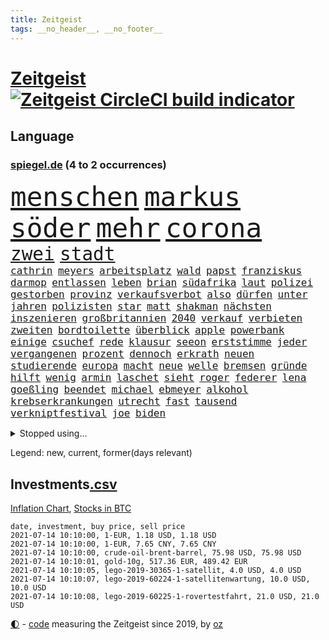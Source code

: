 ```yaml
---
title: Zeitgeist
tags: __no_header__, __no_footer__
---
```


# [Zeitgeist](https://oliz.io/zeitgeist/) [![Zeitgeist CircleCI build indicator](https://circleci.com/gh/ooz/zeitgeist.svg?style=shield)](https://circleci.com/gh/ooz/zeitgeist)

## Language

<h3><a href="https://www.spiegel.de" target="_blank">spiegel.de</a> (4 to 2 occurrences)</h3>
<p style="font-family:monospace">
<span style="font-size:32pt"><a href="news_links.html#menschen" class="current">menschen</a></span>
<span style="font-size:32pt"><a href="news_links.html#markus" class="current">markus</a></span>
<span style="font-size:32pt"><a href="news_links.html#söder" class="current">söder</a></span>
<span style="font-size:32pt"><a href="news_links.html#mehr" class="current">mehr</a></span>
<span style="font-size:32pt"><a href="news_links.html#corona" class="current">corona</a></span>
<br>
<span style="font-size:22pt"><a href="news_links.html#zwei" class="current">zwei</a></span>
<span style="font-size:22pt"><a href="news_links.html#stadt" class="current">stadt</a></span>
<br>
<span style="font-size:12pt"><a href="news_links.html#cathrin" class="new">cathrin</a></span>
<span style="font-size:12pt"><a href="news_links.html#meyers" class="new">meyers</a></span>
<span style="font-size:12pt"><a href="news_links.html#arbeitsplatz" class="current">arbeitsplatz</a></span>
<span style="font-size:12pt"><a href="news_links.html#wald" class="current">wald</a></span>
<span style="font-size:12pt"><a href="news_links.html#papst" class="current">papst</a></span>
<span style="font-size:12pt"><a href="news_links.html#franziskus" class="current">franziskus</a></span>
<span style="font-size:12pt"><a href="news_links.html#darmop" class="new">darmop</a></span>
<span style="font-size:12pt"><a href="news_links.html#entlassen" class="current">entlassen</a></span>
<span style="font-size:12pt"><a href="news_links.html#leben" class="current">leben</a></span>
<span style="font-size:12pt"><a href="news_links.html#brian" class="current">brian</a></span>
<span style="font-size:12pt"><a href="news_links.html#südafrika" class="current">südafrika</a></span>
<span style="font-size:12pt"><a href="news_links.html#laut" class="current">laut</a></span>
<span style="font-size:12pt"><a href="news_links.html#polizei" class="current">polizei</a></span>
<span style="font-size:12pt"><a href="news_links.html#gestorben" class="current">gestorben</a></span>
<span style="font-size:12pt"><a href="news_links.html#provinz" class="current">provinz</a></span>
<span style="font-size:12pt"><a href="news_links.html#verkaufsverbot" class="new">verkaufsverbot</a></span>
<span style="font-size:12pt"><a href="news_links.html#also" class="current">also</a></span>
<span style="font-size:12pt"><a href="news_links.html#dürfen" class="current">dürfen</a></span>
<span style="font-size:12pt"><a href="news_links.html#unter" class="current">unter</a></span>
<span style="font-size:12pt"><a href="news_links.html#jahren" class="current">jahren</a></span>
<span style="font-size:12pt"><a href="news_links.html#polizisten" class="current">polizisten</a></span>
<span style="font-size:12pt"><a href="news_links.html#star" class="current">star</a></span>
<span style="font-size:12pt"><a href="news_links.html#matt" class="current">matt</a></span>
<span style="font-size:12pt"><a href="news_links.html#shakman" class="new">shakman</a></span>
<span style="font-size:12pt"><a href="news_links.html#nächsten" class="current">nächsten</a></span>
<span style="font-size:12pt"><a href="news_links.html#inszenieren" class="new">inszenieren</a></span>
<span style="font-size:12pt"><a href="news_links.html#großbritannien" class="current">großbritannien</a></span>
<span style="font-size:12pt"><a href="news_links.html#2040" class="current">2040</a></span>
<span style="font-size:12pt"><a href="news_links.html#verkauf" class="current">verkauf</a></span>
<span style="font-size:12pt"><a href="news_links.html#verbieten" class="current">verbieten</a></span>
<span style="font-size:12pt"><a href="news_links.html#zweiten" class="current">zweiten</a></span>
<span style="font-size:12pt"><a href="news_links.html#bordtoilette" class="new">bordtoilette</a></span>
<span style="font-size:12pt"><a href="news_links.html#überblick" class="current">überblick</a></span>
<span style="font-size:12pt"><a href="news_links.html#apple" class="current">apple</a></span>
<span style="font-size:12pt"><a href="news_links.html#powerbank" class="new">powerbank</a></span>
<span style="font-size:12pt"><a href="news_links.html#einige" class="current">einige</a></span>
<span style="font-size:12pt"><a href="news_links.html#csuchef" class="current">csuchef</a></span>
<span style="font-size:12pt"><a href="news_links.html#rede" class="current">rede</a></span>
<span style="font-size:12pt"><a href="news_links.html#klausur" class="current">klausur</a></span>
<span style="font-size:12pt"><a href="news_links.html#seeon" class="new">seeon</a></span>
<span style="font-size:12pt"><a href="news_links.html#erststimme" class="new">erststimme</a></span>
<span style="font-size:12pt"><a href="news_links.html#jeder" class="current">jeder</a></span>
<span style="font-size:12pt"><a href="news_links.html#vergangenen" class="current">vergangenen</a></span>
<span style="font-size:12pt"><a href="news_links.html#prozent" class="current">prozent</a></span>
<span style="font-size:12pt"><a href="news_links.html#dennoch" class="current">dennoch</a></span>
<span style="font-size:12pt"><a href="news_links.html#erkrath" class="new">erkrath</a></span>
<span style="font-size:12pt"><a href="news_links.html#neuen" class="current">neuen</a></span>
<span style="font-size:12pt"><a href="news_links.html#studierende" class="current">studierende</a></span>
<span style="font-size:12pt"><a href="news_links.html#europa" class="current">europa</a></span>
<span style="font-size:12pt"><a href="news_links.html#macht" class="current">macht</a></span>
<span style="font-size:12pt"><a href="news_links.html#neue" class="current">neue</a></span>
<span style="font-size:12pt"><a href="news_links.html#welle" class="current">welle</a></span>
<span style="font-size:12pt"><a href="news_links.html#bremsen" class="current">bremsen</a></span>
<span style="font-size:12pt"><a href="news_links.html#gründe" class="current">gründe</a></span>
<span style="font-size:12pt"><a href="news_links.html#hilft" class="current">hilft</a></span>
<span style="font-size:12pt"><a href="news_links.html#wenig" class="current">wenig</a></span>
<span style="font-size:12pt"><a href="news_links.html#armin" class="current">armin</a></span>
<span style="font-size:12pt"><a href="news_links.html#laschet" class="current">laschet</a></span>
<span style="font-size:12pt"><a href="news_links.html#sieht" class="current">sieht</a></span>
<span style="font-size:12pt"><a href="news_links.html#roger" class="current">roger</a></span>
<span style="font-size:12pt"><a href="news_links.html#federer" class="current">federer</a></span>
<span style="font-size:12pt"><a href="news_links.html#lena" class="current">lena</a></span>
<span style="font-size:12pt"><a href="news_links.html#goeßling" class="new">goeßling</a></span>
<span style="font-size:12pt"><a href="news_links.html#beendet" class="current">beendet</a></span>
<span style="font-size:12pt"><a href="news_links.html#michael" class="current">michael</a></span>
<span style="font-size:12pt"><a href="news_links.html#ebmeyer" class="new">ebmeyer</a></span>
<span style="font-size:12pt"><a href="news_links.html#alkohol" class="current">alkohol</a></span>
<span style="font-size:12pt"><a href="news_links.html#krebserkrankungen" class="new">krebserkrankungen</a></span>
<span style="font-size:12pt"><a href="news_links.html#utrecht" class="new">utrecht</a></span>
<span style="font-size:12pt"><a href="news_links.html#fast" class="current">fast</a></span>
<span style="font-size:12pt"><a href="news_links.html#tausend" class="current">tausend</a></span>
<span style="font-size:12pt"><a href="news_links.html#verkniptfestival" class="new">verkniptfestival</a></span>
<span style="font-size:12pt"><a href="news_links.html#joe" class="current">joe</a></span>
<span style="font-size:12pt"><a href="news_links.html#biden" class="current">biden</a></span>
</p>
<details>
<summary>Stopped using...</summary>
<p class="former" style="font-size:12pt">
metropole(265) netzwerken(265) abstimmung(264) aufgelöst(264) bestimmen(264) historiker(264) michel(264) oligarchen(264) reiche(264) sam(264) taten(264) to(264) abenteuer(263) bochum(263) drama(263) erfahren(263) herrscher(263) timo(263) verschaffen(263) austritt(262) bitten(262) gleichberechtigung(262) kippe(262) la(262) nationen(262) pannen(262) reformen(262) vereinten(262) attackieren(261) euratspräsident(261) gegenseitig(261) konkurrenten(261) lager(261) ludwig(261) lust(261) mannes(261) millionenhöhe(261) moore(261) ring(261) schnee(261) weltweite(261) wohnen(261) übersicht(261) aufsehen(260) beider(260) bernd(260) beschleunigt(260) beschluss(260) chelsea(260) eingebrochen(260) einhaltung(260) einzelnen(260) fbi(260) gefangen(260) gewerkschaft(260) kurzarbeitergeld(260) lagern(260) landtagswahl(260) manches(260) mordes(260) mysteriöse(260) oberbürgermeister(260) suspendiert(260) telekom(260) umstrittener(260) unabhängigkeit(260) vergangene(260) versuchten(260) vorsitzenden(260) ärztinnen(260) 89(259) argumente(259) ber(259) bistum(259) coronawarnapp(259) dadurch(259) enger(259) ermöglicht(259) filialen(259) fraktionschef(259) gast(259) halbes(259) haseloff(259) herausforderer(259) kremlkritiker(259) massiver(259) neuem(259) oldtimer(259) pferd(259) reiner(259) runter(259) theater(259) thunberg(259) trumpregierung(259) verhängte(259) bergkarabach(258) besetzung(258) brinkhaus(258) city(258) coronaneuinfektionen(258) drohte(258) flughäfen(258) freut(258) gelegenheit(258) geschaffen(258) halben(258) handlungen(258) meghan(258) märchen(258) priester(258) ralph(258) ruhm(258) ruth(258) schiedsrichter(258) schön(258) sicht(258) unabhängige(258) unionsfraktionschef(258) verabschiedet(258) verhältnis(258) verhängen(258) weitet(258) wählt(258) ärzten(258) beachten(257) doku(257) entsteht(257) geboten(257) konzernchef(257) mächtige(257) nordsee(257) rechtfertigt(257) ruhestand(257) schweigen(257) staats(257) verluste(257) versagt(257) videokonferenz(257) viren(257) you(257) zunehmende(257) überzeugt(257) basketball(256) dame(256) flüge(256) gewaltig(256) herzogin(256) inmitten(256) kamera(256) klaren(256) lukaschenkos(256) maß(256) online(256) ordnet(256) prägen(256) recherchen(256) redet(256) sächsischen(256) tweet(256) unosicherheitsrat(256) unterschiede(256) verbote(256) verstößen(256) zählen(256) arbeiter(255) ausreichend(255) begonnen(255) bildungsforscher(255) bisherige(255) brandanschlag(255) dschungel(255) experte(255) geständnis(255) leid(255) mitarbeiterinnen(255) post(255) schwangerschaft(255) schärfere(255) sports(255) stille(255) streichen(255) woanders(255) zeitweise(255) ausstieg(254) betrugs(254) betrüger(254) breiten(254) charlie(254) four(254) geholt(254) hinrichtungen(254) hut(254) indes(254) kanzler(254) kauf(254) lebenslange(254) lieben(254) minderheit(254) pocht(254) polizeigewalt(254) promis(254) rechts(254) riskiert(254) smartphone(254) swetlana(254) tirol(254) umsetzung(254) wahlsieg(254) aufbruch(253) aufruf(253) ausfallen(253) australische(253) engagement(253) entstanden(253) gastbeitrag(253) leitung(253) mauer(253) rechten(253) schwieg(253) streitkräfte(253) tichanowskaja(253) umweltministerin(253) weiteres(253) weltwirtschaft(253) woman(253) zensur(253) zugunsten(253) abgang(252) abkommen(252) arbeitsbedingungen(252) eskaliert(252) feiertagen(252) hungerstreik(252) jahrhunderts(252) klimaschützer(252) kulissen(252) markt(252) power(252) rat(252) schröder(252) sichern(252) spektakel(252) spekulationen(252) symbol(252) armenische(251) attila(251) betonte(251) diego(251) europaparlament(251) guardiola(251) hildmann(251) lakers(251) organisierte(251) pep(251) unten(251) versuchte(251) 19jährige(250) ansprache(250) arbeitsminister(250) busse(250) deutlicher(250) fauci(250) gefeuert(250) i(250) massenmord(250) moskaus(250) rotrotgrün(250) sofia(250) tausenden(250) umfragen(250) verfügt(250) auslösen(249) beeinflusst(249) ebenso(249) geschäftsführer(249) image(249) mörder(249) profitierte(249) radikale(249) täglich(249) veranstaltungen(249) verspätung(249) vorgaben(249) celle(248) dresdner(248) großbritanniens(248) kontakte(248) mieten(248) quer(248) saarbrücken(248) siegte(248) umweltschutz(248) verurteilen(248) erkenntnisse(247) fdppolitiker(247) größter(247) initiative(247) kilometern(247) regiert(247) sowohl(247) steuererklärung(247) usdollar(247) verfolgungsjagd(247) wirtschaftsprüfer(247) wähler(247) 17jährigen(246) dar(246) ereignisse(246) eurecht(246) format(246) inszeniert(246) kardashian(246) lernt(246) mitternacht(246) philipp(246) plastikmüll(246) rechtsaußen(246) spiegelrecherchen(246) spielerinnen(246) befeuern(245) besserung(245) experiment(245) garten(245) gekauft(245) grundgesetz(245) ice(245) kontrollen(245) schlacht(245) schlechtes(245) berühmte(244) dokumentiert(244) ehepaar(244) erregt(244) jennifer(244) miete(244) patzer(244) pflegekräfte(244) rivale(244) vieles(244) apotheken(243) augenhöhe(243) belegen(243) einheitliche(243) offenen(243) schwachen(243) skeptisch(243) spektakulären(243) testet(243) verbessert(243) finanzierung(242) herz(242) mama(242) mond(242) aufstellen(241) ausgetauscht(241) gefälschte(241) mehrerer(241) amtsgericht(240) erfinder(240) exporte(240) karlheinz(240) mikroplastik(240) prognosen(240) reichsten(240) stieß(240) alba(239) einigt(239) karin(239) marx(239) nachbar(239) signalisiert(239) arztpraxen(238) ausrüstung(238) immerhin(238) kostenlos(238) ran(238) rettungswagen(238) sage(238) signale(238) thüringens(238) tweets(238) vermissen(238) eingreifen(237) erschienen(237) prince(237) spanische(237) änderungen(237) architekt(236) hoffnungen(236) inhaftierte(236) nationalen(236) status(236) bundes(235) drahtzieher(235) familienministerin(235) kassierte(235) liefen(235) weiblicher(235) zugesetzt(235) einverstanden(234) landet(234) matchwinner(234) aussehen(233) basis(233) berufsgruppe(233) langsamer(233) oxford(233) rang(233) erfährt(232) erzbischof(232) frauenfußball(232) geheimdienste(232) golden(232) riesig(232) riskant(232) sound(232) umgebung(232) verkehr(232) videochat(232) akzeptanz(231) austin(231) fahnder(231) vfb(231) vorfeld(231) anfangen(230) aufgaben(230) erstattet(230) griechischen(230) nebenbei(230) präsenz(230) spaltung(230) stört(230) anlegen(229) begrenzt(229) elektrischen(229) freiwillig(229) insolvenz(229) kongo(229) risikogruppen(229) spannend(229) vereidigt(229) votum(229) kurswechsel(228) moderiert(228) rot(228) tötungsdelikt(228) frontex(227) gehörte(227) lettland(227) nieder(227) ruanda(227) wachsen(227) herausfinden(226) arbeitslose(225) durchschnittlich(225) insolvenzen(225) kasse(225) infektionsschutz(224) justizministerin(224) thüringer(224) wirbel(224) wählerinnen(224) dr(223) plötzlichen(223) seuche(223) grenzschutzagentur(222) jones(222) karrierecoachin(222) maschine(222) pleitewelle(222) teilnehmern(222) reportage(221) rutschte(221) meldungen(220) strafbar(220) afrikas(219) schränkt(219) schwung(219) unterbrochen(219) verglichen(219) verhalf(219) flächen(218) graf(218) intensivstationen(218) runden(218) stünden(218) vernichtet(218) überfordert(217) gewarnt(216) gefecht(215) impfdosen(215) kriegsverbrechen(215) a7(214) coronaimpfstoffs(214) schulz(214) theorie(214) knapper(213) links(213) segeln(213) biontechimpfstoff(212) dient(212) impfstrategie(212) massaker(212) spiegelspitzengespräch(212) abgeschlagen(211) bitcoins(211) liberalen(210) ratschläge(210) roethe(210) verschüttet(210) bundesverfassungsgerichts(209) plädieren(209) schieben(209) sprit(209) teuren(209) kurzer(207) delegierten(206) gelogen(206) spiegelredakteurin(206) umgebracht(206) gesichter(205) härtere(205) indiana(205) verankert(205) äthiopischen(205) lopez(204) sicherheitsvorkehrungen(204) vorlegen(204) fremden(202) höcke(202) kehrtwende(201) päckchen(201) bestechung(200) gestalt(200) ratlos(200) schusswechsel(199) gesetzlichen(198) kunstwerke(198) stabil(197) transparenz(197) häuslicher(196) rätseln(196) tobias(196) major(195) knüpft(194) leistungssport(194) wertschätzung(194) zerlegt(194) abgabe(192) bestellen(192) impfzentren(192) mehren(192) rechtes(192) prozessbeginn(191) schutzsuchende(191) theoretisch(191) bundestagsabgeordneten(190) versteigerung(190) beschaffen(189) bären(189) college(189) klares(189) podest(188) projekten(188) tierheim(188) verdoppeln(188) astrazenecaimpfstoff(187) behindert(187) milliardäre(187) porträt(187) silas(187) würdigt(187) betreiben(186) eckpunkte(186) 23jährigen(185) eingetroffen(185) wamangituka(184) scheidung(183) streamingdienste(183) betreten(182) bundesligasaison(182) pérez(182) trikots(182) vorbehalte(182) generelle(181) pech(181) arzneimittelbehörde(180) australiens(180) gehöre(180) 62(179) explodiert(179) thorsten(178) entführte(177) erschöpfung(177) überwiegend(177) ernennung(176) freigelassen(176) apotheker(175) bronze(175) desaströsen(175) familiengeschichte(175) blogger(174) bristol(174) trocken(174) agentur(173) nährt(173) kz(172) mangelnde(171) berlinale(169) eingesperrt(167) gespritzt(167) impfstoffdosen(167) nhs(167) usamerikanischen(167) uskapitol(167) coronamutante(166) serviert(166) monarchin(165) bereichert(164) stationiert(163) enthält(162) knappen(162) anwenden(161) protagonisten(160) vornamen(159) existenzängste(158) cent(156) uber(156) unterschrift(156) fotostrecke(155) gewinne(155) schönheitsop(155) nordkoreanischen(154) umgebaut(154) beatrix(152) kreuzung(152) fa(151) seidenstraße(151) statistischen(151) wassertemperaturen(150) zwingend(150) hennigwellsow(149) polizeigewerkschaft(148) uskapitols(148) begeht(147) inakzeptabel(147) offenlegen(147) eishockeywm(145) haut(144) löscharbeiten(144) briefe(143) fremder(143) speziellen(142) erkämpft(141) volles(141) erleichtert(140) mediatorin(140) anrücken(139) aufschlag(139) fahrgäste(139) klarzukommen(139) sprengkörper(139) präsidentenamt(138) shitstorm(138) bergleute(137) camper(137) erzürnte(137) fotografierte(137) koalieren(137) meyer(137) nathalie(137) ostdeutsche(137) abhängen(136) abreise(136) impfpass(136) karriereende(136) oppositionspolitikers(136) rauchen(136) pokal(135) gewisse(134) ostfriesland(134) sexualität(134) abfälle(133) rudert(133) behindern(132) tierschutz(132) afghanistans(131) carolin(131) ewigen(131) radio(131) auschwitz(130) weltraum(130) staatsschutz(129) euskirchen(128) original(128) aufgebrochen(127) mehrjährigen(127) eventim(126) 242(125) bewerben(125) friedens(125) kinderbonus(125) meistertitel(125) tabaksteuer(125) tablets(125) walterborjans(125) christie's(124) magische(124) alfons(123) hörmann(123) regierungsbildung(123) verpflichtungen(123) ausfuhren(122) myanmars(122) mönche(122) sputnik(122) stutthof(122) stören(122) wörter(122) gegenseitigen(121) autounfall(120) finanzamt(120) demnächst(119) durchgreifen(119) gestürzte(119) salvador(119) töne(119) verlobter(119) abwehrspieler(118) verhandlungsfähig(118) konkreten(117) palmen(117) repressionen(117) rodriguez(117) condor(116) halles(116) josef(116) vierjährigen(116) wiegand(116) dose(115) jersey(115) egoismus(114) elite(113) münchens(113) relevant(113) medaille(112) entschuldigte(111) gaza(111) hochrechnungen(111) techkonzerne(111) kanye(110) bestellte(109) identitären(109) tvstar(109) vulkans(109) skulptur(108) nachlässig(107) finanzgericht(106) ruin(106) fußballerinnen(105) mcdonald's(105) beschreiben(104) gebildet(104) gespeichert(104) jet(104) konzerte(104) premierministerin(104) schlangenlinien(104) ständige(103) gesundheitszustand(102) landtagswahlkampf(102) mexikanischen(102) strebt(102) einstecken(101) lockte(101) marvin(101) strafrechtler(101) usbehörde(101) erstellt(100) harrys(100) logik(100) mitverantwortung(100) nationaler(100) steuerhinterziehung(100) nämlich(98) qrcode(98) schnäppchenschlitten(98) zusammengebrochen(98) bundesjustizministerin(97) laborunfall(97) usgeheimdienstbericht(97) zurückfordern(97) happy(96) verleihung(96) wahlkreis(96) anziehen(95) bauarbeiter(95) bellingham(95) maskengeschäften(95) neumann(95) privatsender(95) wissenschaftlicher(95) horrende(94) politikern(94) royalen(94) tvinterview(94) elfjährigen(93) erteilte(93) spitzenkandidaten(93) à(93) führungstreffer(92) schrott(92) erregte(91) gemeistert(91) importieren(91) nebeneinkünfte(91) schneefeld(91) datensammlung(90) übersetzen(90) user(89) 21jähriger(88) beerben(88) kürzung(88) minneapolis(88) selbstversuch(88) fünfjährige(87) kleinflugzeug(87) vergiftete(87) entschlossen(86) kleinflugzeugs(86) patente(86) stapel(86) terrorisieren(86) campus(85) coronaeffekt(85) flixbus(85) gebeten(85) polizeibeamten(85) prestigeprojekt(85) vizeregierungschef(85) abwägen(84) grill(84) hautfarbe(84) koalitionsoptionen(84) landeskriminalamts(84) reichsfahnen(84) reichskriegsflaggen(84) wertet(84) wählerwanderung(84) zigtausende(84) ameisen(83) fußballverband(83) großveranstaltungen(83) substanz(83) wiederöffnung(83) ken(82) kurioser(82) lobbycontrol(82) mrnaimpfstoffe(82) paralympics(82) welpen(82) ausreichen(81) geschützte(81) indischer(81) schenk(81) angebote(80) aufgerissen(80) ausloten(80) millionenschaden(80) missbrauchsskandals(80) raymond(80) reis(80) sexuellem(80) staatssekretär(80) unschuldige(80) unterschiedliche(80) erweiterung(79) guru(79) missachten(79) schutzausrüstung(79) aufgerollt(78) einräumen(78) homberg(78) rauf(78) reisenden(78) testergebnisse(78) unbedacht(78) amazonserie(77) finanzbranche(77) gestärkt(77) shirts(77) stationen(77) gucken(76) moderation(76) bundesbürger(75) fraglich(75) gespült(75) marketing(75) menstruation(75) periode(75) bulliger(74) böhm(74) han(74) rückenschmerzen(74) kriegt(73) querdenkerdemos(73) rücknahme(73) ungesund(73) fußballeuropameisterschaft(72) kubicki(72) revolutionäre(72) u21europameisterschaft(72) haftanstalt(71) infrastrukturplan(71) chirurgen(70) nützliche(70) professionellen(70) siegkurs(70) stammspieler(70) tabu(70) thrones(70) unionskandidat(70) ausgesagt(69) einstellung(69) scharfen(69) diktators(68) schwimmstar(68) übersteht(68) pflegereform(67) potenziellen(67) zugunglück(67) 120000(66) alcatraz(65) broadway(65) eingefangen(65) erfülle(65) frauenbundesliga(65) kanten(65) louvre(65) mindestbesteuerung(65) ostbeauftragter(65) wanderwitz(65) wüste(65) jahrtausende(64) nordkoreanische(64) trinkempfehlungen(64) wettbewerbsvorteil(64) 350(63) exverfassungsschutzchef(63) geehrt(63) testspiel(63) videoanalyse(63) comedian(62) gauland(62) graue(62) südsee(62) feministischen(61) natogeneralsekretär(61) testlabor(61) kleinzureden(60) knappe(60) waldflächen(60) zettel(60) ambitionen(59) milliardenschweren(59) neukölln(59) oberstes(59) rangeln(59) traumatischen(59) überholmanöver(59) 24000(58) android(58) beängstigend(58) erwachsen(58) gibson(58) klimaaktivisten(58) sat1(58) spender(58) verkünden(58) vorgesetzten(58) echo(57) nötigen(57) aufgewachsen(56) christsozialen(56) entschlüsseln(56) heimbewohner(56) kolonialgeschichte(56) konservativer(56) vereinzelt(56) popularität(55) unwürdige(55) außerirdisches(54) bewiesen(54) extremisten(54) niemandem(54) schauspielhaus(54) verwirren(54) öffneten(54) geplanter(53) henderson(53) kapstadt(53) silent(53) ärmeln(53) bereite(52) debbie(52) fahrzeugen(52) klassenraum(52) bekanntheit(51) tvshow(51) videostreams(51) ökopartei(51) dino(50) gewährt(50) positivem(50) superleagueklubs(50) todesfall(50) untauglich(50) 31jährigen(49) aufeinandertreffen(49) befördert(49) bio(49) entwickelten(49) geschlechtsneutrale(49) sextape(49) embolo(48) erfolgsrezept(48) finales(48) klimaschädliche(48) louisa(48) maike(48) menschlichen(48) vwmanager(48) überraschte(48) ablösen(47) blue(47) getesteten(47) gewinnerin(47) jasmin(47) origin(47) simone(47) verschollenes(47) zusehends(47) exvwchef(46) gratulieren(46) rolls(46) stromerzeugung(46) vita(46) winterkorn(46) burnout(45) diversen(45) professur(45) reinhard(45) stillen(45) winken(45) jacke(44) notop(44) selbstständigen(44) vorgelesen(44) 2027(43) ermittelte(42) ethikkommission(42) inzidenzzahlen(42) milliardenschaden(42) quadrate(42) aufwind(41) bemerkenswerten(41) bo(41) bundesverdienstkreuz(41) co₂preis(41) miserabel(41) nobelpreisträger(41) verbannen(41) verfilmung(41) beschlossene(40) jeweils(40) produkt(40) trier(40) unangenehm(40) arbeitern(39) buchstäblich(39) mitbewohnerin(39) schweinfurt(39) verscharrt(39) hinzu(38) intensivpfleger(38) nsu(38) verkündete(38) vorständen(38) herzmuskelentzündungen(37) postbank(37) svenja(37) arzneimittelhersteller(36) ausgangs(36) autoattacke(36) greg(36) janlennard(36) jüdischen(36) konzerngründer(36) mögliches(36) patentaussetzung(36) schönheit(36) struff(36) wohnheim(36) gebeutelte(35) life(35) niederländerin(35) restart(35) schlägerei(35) sexiest(35) wirtschaftsmacht(35) zweitstärkste(35) 41jährige(34) 800(34) meghans(34) melania(34) behielt(33) bildungsminister(33) doppel(33) einkommens(33) einzel(33) muslimische(33) prozentpunkte(33) reguläre(33) steuerfahnder(33) angereist(32) bedrohlich(32) grillgut(32) industriestaaten(32) nachbesserungen(32) netanjahu(32) set(32) 60jährigen(31) kontroversen(31) mountbattenwindsor(31) tories(31) tvreportage(31) ängste(31) 14000(30) anstoß(30) cochef(30) gewerkschafter(30) ticket(30) triumphieren(30) vertrat(30) genossen(29) hackerangriffs(29) riskieren(29) spruchs(29) sächsische(29) elternteil(28) internetbetrüger(28) kommentieren(28) militärschläge(28) papa(28) polittalk(28) selbstbewusstsein(28) soziales(28) südseeinsel(28) bailey(27) befugnisse(27) cut(27) finanznöten(27) kluft(27) story(27) warnschuss(27) abrechnung(26) begabungen(26) flugverkehr(26) grauen(26) metropolregion(26) paritätische(26) schmähungen(26) 15gradziel(25) ausnahmefällen(25) despoten(25) deutschkolumne(25) zurückgeschickt(25) 47jähriger(24) handwerker(24) hummels(24) mats(24) medienbüros(24) 3daudio(23) bewertungen(23) erweitern(23) liz(23) medienhochhaus(23) patientenschützer(23) verräter(23) weltbank(23) zentralrat(23) 44jähriger(22) auszuschließen(22) unbrauchbar(22) ellenbogen(21) landesliste(21) pop(21) psyche(21) stärkeren(21) 22jährigen(20) bezwingen(20) ferienflieger(20) lehren(20) nutzlose(20) sichtbarkeit(20) zustande(20) überstunden(20) abschneiden(19) ausstellen(19) bloggers(19) cem(19) hochumstritten(19) kurzstreckenflüge(19) leonie(19) synagoge(19) vertrauter(19) balkan(18) erzwungen(18) forderten(18) intensivmedizinern(18) kreditkartendaten(18) lago(18) maggiore(18) missfällt(18) oppositioneller(18) seilbahnunglück(18) tank(18) familienministerium(17) jahresende(17) benzinpreise(16) biontechimpfungen(16) hüskens(16) jebsen(16) laborlecktheorie(16) lydia(16) nrwcdu(16) sasha(16) verendeten(16) warnstreik(16) brandbrief(15) emotionen(15) machenschaften(15) oppositionsführerin(15) preistreiber(15) wasserschaden(15) wiedereröffnen(15) allgegenwärtig(14) kritischem(14) leclerc(14) nyiragongo(14) tribüne(14) u21nationalmannschaft(14) vergütungen(14) abtrünnige(13) ferraripilot(13) fünfjähriger(13) jacht(13) millionenpublikum(13) minsk(13) naftali(13) turnierspiel(13) covpass(12) erzwungenen(12) innengastronomie(12) lafontaine(12) linkenabgeordnete(12) oskar(12) schwiegermutter(12) asylpolitik(11) klaut(11) rechtsnationalisten(11) sechzigerjahre(11) sexy(11) unterbinden(11) verbrecher(11) zukünftigen(11)
</p>
</details>
<p>Legend: <span class="new">new</span>, <span class="current">current</span>, <span class="former">former(days relevant)</span></p>

## Investments[.csv](investments.csv)

[Inflation Chart](https://inflationchart.com),
[Stocks in BTC](https://stonksinbtc.xyz/)

```
date, investment, buy price, sell price
2021-07-14 10:10:00, 1-EUR, 1.18 USD, 1.18 USD
2021-07-14 10:10:00, 1-EUR, 7.65 CNY, 7.65 CNY
2021-07-14 10:10:00, crude-oil-brent-barrel, 75.98 USD, 75.98 USD
2021-07-14 10:10:01, gold-10g, 517.36 EUR, 489.42 EUR
2021-07-14 10:10:05, lego-2019-30365-1-satellit, 4.0 USD, 4.0 USD
2021-07-14 10:10:07, lego-2019-60224-1-satellitenwartung, 10.0 USD, 10.0 USD
2021-07-14 10:10:08, lego-2019-60225-1-rovertestfahrt, 21.0 USD, 21.0 USD
```

<footer>
<a href="javascript:toggleTheme()" class="nav">🌓</a>
- <a href="https://github.com/ooz/zeitgeist">code</a> measuring the Zeitgeist since 2019, by <a href="https://oliz.io">oz</a>
</footer>
